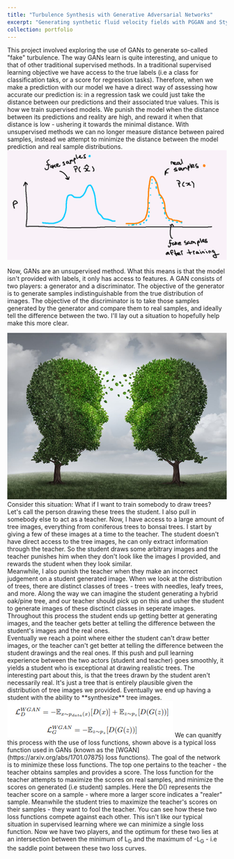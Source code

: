 ```yaml
---
title: "Turbulence Synthesis with Generative Adversarial Networks"
excerpt: "Generating synthetic fluid velocity fields with PGGAN and StyleGAN networks <br/><img src='/images/GAN_arch.PNG'>"
collection: portfolio
---
```


This project involved exploring the use of GANs to generate so-called "fake" turbulence. The way GANs learn is quite interesting, and unique to that of other traditional supervised methods. In a traditional supervised learning objective we have access to the true labels (i.e a class for classification taks, or a score for regression tasks). Therefore, when we make a prediction with our model we have a direct way of assessing how accurate our prediction is: in a regression task we could just take the distance between our predictions and their associated true values. This is how we train supervised models. We punish the model when the distance between its predictions and reality are high, and reward it when that distance is low - ushering it towards the minimal distance. With unsupervised methods we can no longer measure distance between paired samples, instead we attempt to minimize the distance between the model prediction and real sample distributions.
<img src='/images/dists.PNG'>

Now, GANs are an unsupervised method. What this means is that the model isn't provided with labels, it only has access to features. A GAN consists of two players: a generator and a discriminator. The objective of the generator is to generate samples indistinguishable from the true distribution of images. The objective of the discriminator is to take those samples generated by the generator and compare them to real samples, and ideally tell the difference between the two. I'll lay out a situation to hopefully help make this more clear. 

<img src='/images/trees.jpg'>
Consider this situation: What if I want to train somebody to draw trees? Let's call the person drawing these trees the student. I also pull in somebody else to act as a teacher. Now, I have access to a large amount of tree images, everything from coniferous trees to bonsai trees. I start by giving a few of these images at a time to the teacher. The student doesn't have direct access to the tree images, he can only extract information through the teacher. So the student draws some arbitrary images and the teacher punishes him when they don't look like the images I provided, and rewards the student when they look similar. <br/>
Meanwhile, I also punish the teacher when they make an incorrect judgement on a student generated image. When we look at the distribution of trees, there are distinct classes of trees - trees with needles, leafy trees, and more. Along the way we can imagine the student generating a hybrid oak/pine tree, and our teacher should pick up on this and usher the student to generate images of these disctinct classes in seperate images. Throughout this process the student ends up getting better at generating images, and the teacher gets better at telling the difference between the student's images and the real ones.<br/>
Eventually we reach a point where either the student can't draw better images, or the teacher can't get better at telling the difference between the student drawings and the real ones. If this push and pull learning experience between the two actors (student and teacher) goes smoothly, it yields a student who is exceptional at drawing realistic trees. The interesting part about this, is that the trees drawn by the student aren't necessarily real. It's just a tree that is entirely plausible given the distribution of tree images we provided. Eventually we end up having a student with the ability to **synthesize** tree images.

<img src='/images/GAN_loss.PNG'>
We can quanitfy this process with the use of loss functions, shown above is a typical loss function used in GANs (known as the [WGAN](https://arxiv.org/abs/1701.07875) loss functions). The goal of the network is to minimize these loss functions. The top one pertains to the teacher - the teacher obtains samples and provides a score. The loss function for the teacher attempts to maximize the scores on real samples, and minimize the scores on generated (i.e student) samples. Here the D() represents the teacher score on a sample - where more a larger score indicates a "realer" sample. Meanwhile the student tries to maximize the teacher's scores on their samples - they want to fool the teacher. You can see how these two loss functions compete against each other.
This isn't like our typical situation in supervised learning where we can minimize a single loss function. Now we have two players, and the optimum for these two lies at an intersection between the minimum of L<sub>D</sub> and the maximum of -L<sub>G</sub> - i.e the saddle point between these two loss curves.

